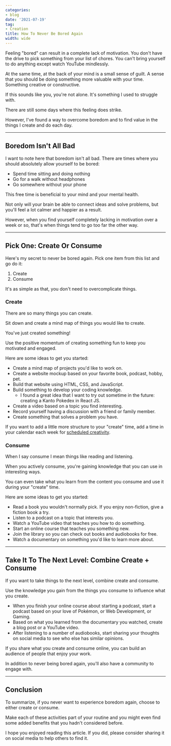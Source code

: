 ```yaml
---
categories:
- blog
date: '2021-07-19'
tag:
- Creation
title: How To Never Be Bored Again
width: wide
---
```


Feeling "bored" can result in a complete lack of motivation. You don't have the drive to pick something from your list of chores. You can't bring yourself to do anything except watch YouTube mindlessly.

At the same time, at the back of your mind is a small sense of guilt. A sense that you should be doing something more valuable with your time. Something creative or constructive.

If this sounds like you, you're not alone. It's something I used to struggle with. 

There are still some days where this feeling does strike.

However, I've found a way to overcome boredom and to find value in the things I create and do each day.

---

## Boredom Isn't All Bad

I want to note here that boredom isn't all bad. There are times where you should absolutely allow yourself to be bored:

- Spend time sitting and doing nothing 
- Go for a walk without headphones 
- Go somewhere without your phone

This free time is beneficial to your mind and your mental health.

Not only will your brain be able to connect ideas and solve problems, but you'll feel a lot calmer and happier as a result.

However, when you find yourself completely lacking in motivation over a week or so, that's when things tend to go too far the other way.

---

## Pick One: Create Or Consume

Here's my secret to never be bored again. Pick one item from this list and go do it:

1. Create 
2. Consume

It's as simple as that, you don't need to overcomplicate things.

### Create

There are so many things you can create. 

Sit down and create a mind map of things you would like to create.

You've just created something!

Use the positive momentum of creating something fun to keep you motivated and engaged.

Here are some ideas to get you started:

- Create a mind map of projects you'd like to work on.
- Create a website mockup based on your favorite book, podcast, hobby, pet.
- Build that website using HTML, CSS, and JavaScript.
- Build something to develop your coding knowledge. 
  - I found a great idea that I want to try out sometime in the future: creating a Kanto Pokedex in React JS.
- Create a video based on a topic you find interesting.
- Record yourself having a discussion with a friend or family member.
- Create something that solves a problem you have.

If you want to add a little more structure to your "create" time, add a time in your calendar each week for [scheduled creativity](/schedule-time-for-creativity).

### Consume

When I say consume I mean things like reading and listening.

When you actively consume, you're gaining knowledge that you can use in interesting ways.

You can even take what you learn from the content you consume and use it during your "create" time.

Here are some ideas to get you started:

- Read a book you wouldn't normally pick. If you enjoy non-fiction, give a fiction book a try.
- Listen to a podcast on a topic that interests you.
- Watch a YouTube video that teaches you how to do something.
- Start an online course that teaches you something new.
- Join the library so you can check out books and audiobooks for free.
- Watch a documentary on something you'd like to learn more about.

---

## Take It To The Next Level: Combine Create + Consume

If you want to take things to the next level, combine create and consume.

Use the knowledge you gain from the things you consume to influence what you create.

- When you finish your online course about starting a podcast, start a podcast based on your love of Pokémon, or Web Development, or Gaming.
- Based on what you learned from the documentary you watched, create a blog post or a YouTube video.
- After listening to a number of audiobooks, start sharing your thoughts on social media to see who else has similar opinions.

If you share what you create and consume online, you can build an audience of people that enjoy your work.

In addition to never being bored again, you'll also have a community to engage with.

---

## Conclusion

To summarize, if you never want to experience boredom again, choose to either create or consume.

Make each of these activities part of your routine and you might even find some added benefits that you hadn't considered before.

I hope you enjoyed reading this article. If you did, please consider sharing it on social media to help others to find it.